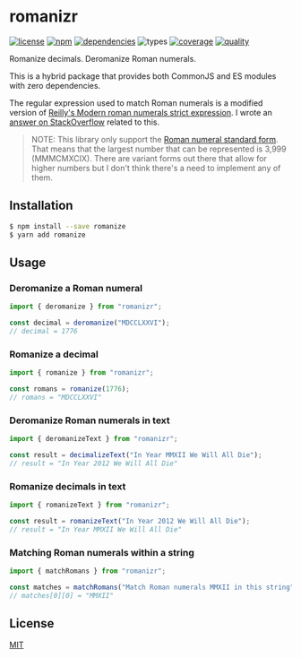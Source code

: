 # romanizr

[![license](https://img.shields.io/badge/license-MIT-blue.svg?style=flat-square)](https://github.com/mekwall/romanizr/blob/main/LICENSE) [![npm](https://img.shields.io/npm/v/romanizr.svg?style=flat-square&logo=npm)](https://www.npmjs.com/package/romanizr) [![dependencies](https://img.shields.io/librariesio/github/mekwall/romanizr.svg?style=flat-square)](https://github.com/mekwall/romanizr) ![types](https://img.shields.io/npm/types/romanizr.svg?style=flat-square&logo=typescript) [![coverage](https://img.shields.io/codecov/c/github/mekwall/romanizr?style=flat-square)](https://codecov.io/github/mekwall/romanizr?branch=main) [![quality](https://img.shields.io/lgtm/grade/javascript/github/mekwall/romanizr?style=flat-square)](https://lgtm.com/projects/g/mekwall/romanizr/?mode=list)

Romanize decimals. Deromanize Roman numerals.

This is a hybrid package that provides both CommonJS and ES modules with zero dependencies.

The regular expression used to match Roman numerals is a modified version of [Reilly's Modern roman numerals strict expression][1]. I wrote an [answer on StackOverflow][3] related to this.

> NOTE: This library only support the [Roman numeral standard form][2]. That means that the largest number that can be represented is 3,999 (MMMCMXCIX). There are variant forms out there that allow for higher numbers but I don't think there's a need to implement any of them.

## Installation

```sh
$ npm install --save romanize
$ yarn add romanize
```

## Usage

### Deromanize a Roman numeral

```js
import { deromanize } from "romanizr";

const decimal = deromanize("MDCCLXXVI");
// decimal = 1776
```

### Romanize a decimal

```js
import { romanize } from "romanizr";

const romans = romanize(1776);
// romans = "MDCCLXXVI"
```

### Deromanize Roman numerals in text

```js
import { deromanizeText } from "romanizr";

const result = decimalizeText("In Year MMXII We Will All Die");
// result = "In Year 2012 We Will All Die"
```

### Romanize decimals in text

```js
import { romanizeText } from "romanizr";

const result = romanizeText("In Year 2012 We Will All Die");
// result = "In Year MMXII We Will All Die"
```

### Matching Roman numerals within a string

```js
import { matchRomans } from "romanizr";

const matches = matchRomans("Match Roman numerals MMXII in this string");
// matches[0][0] = "MMXII"
```

## License

[MIT](./LICENSE)

[1]: https://www.oreilly.com/library/view/regular-expressions-cookbook/9780596802837/ch06s09.html
[2]: https://en.wikipedia.org/wiki/Roman_numerals#Standard_form
[3]: https://stackoverflow.com/questions/267399/how-do-you-match-only-valid-roman-numerals-with-a-regular-expression/68450933#68450933
